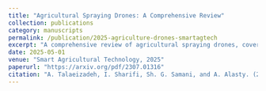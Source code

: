 ```yaml
---
title: "Agricultural Spraying Drones: A Comprehensive Review"
collection: publications
category: manuscripts
permalink: /publication/2025-agriculture-drones-smartagtech
excerpt: "A comprehensive review of agricultural spraying drones, covering drone architectures, control mechanisms, droplet deposition, and path planning techniques."
date: 2025-05-01
venue: "Smart Agricultural Technology, 2025"
paperurl: "https://arxiv.org/pdf/2307.01316"
citation: "A. Talaeizadeh, I. Sharifi, Sh. G. Samani, and A. Alasty. (2025). \"Agricultural Spraying Drones: A Comprehensive Review.\" <i>Smart Agricultural Technology</i>, 2025."
---
```

